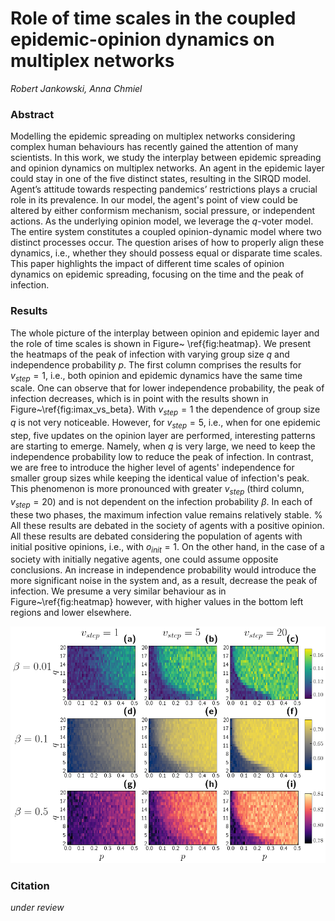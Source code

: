 # Role of time scales in the coupled epidemic-opinion dynamics on multiplex networks

_Robert Jankowski, Anna Chmiel_

### Abstract

Modelling the epidemic spreading on multiplex networks considering complex human behaviours has recently gained the
attention of many scientists. In this work, we study the interplay between epidemic spreading and opinion dynamics on
multiplex networks. An agent in the epidemic layer could stay in one of the five distinct states, resulting in the SIRQD
model. Agent’s attitude towards respecting pandemics’ restrictions plays a crucial role in its prevalence. In our model,
the agent's point of view could be altered by either conformism mechanism, social pressure, or independent actions. As
the underlying opinion model, we leverage the $q$-voter model. The entire system constitutes a coupled opinion-dynamic
model where two distinct processes occur. The question arises of how to properly align these dynamics, i.e., whether
they should possess equal or disparate time scales. This paper highlights the impact of different time scales of opinion
dynamics on epidemic spreading, focusing on the time and the peak of infection.

### Results

The whole picture of the interplay between opinion and epidemic layer and the role of time scales is shown in Figure~
\ref{fig:heatmap}. We present the heatmaps of the peak of infection with varying group size $q$ and independence
probability $p$. The first column comprises the results for $v_{step}=1$, i.e., both opinion and epidemic dynamics have
the same time scale. One can observe that for lower independence probability, the peak of infection decreases, which is
in point with the results shown in Figure~\ref{fig:imax_vs_beta}. With $v_{step}=1$ the dependence of group size $q$ is
not very noticeable. However, for $v_{step}=5$, i.e., when for one epidemic step, five updates on the opinion layer are
performed, interesting patterns are starting to emerge. Namely, when $q$ is very large, we need to keep the independence
probability low to reduce the peak of infection. In contrast, we are free to introduce the higher level of agents'
independence for smaller group sizes while keeping the identical value of infection's peak. This phenomenon is more
pronounced with greater $v_{step}$ (third column, $v_{step}=20$) and is not dependent on the infection probability
$\beta$. In each of these two phases, the maximum infection value remains relatively stable. % All these results are
debated in the society of agents with a positive opinion. All these results are debated considering the population of
agents with initial positive opinions, i.e., with $o_{init}=1$. On the other hand, in the case of a society with
initially negative agents, one could assume opposite conclusions. An increase in independence probability would
introduce the more significant noise in the system and, as a result, decrease the peak of infection. We presume a very
similar behaviour as in Figure~\ref{fig:heatmap} however, with higher values in the bottom left regions and lower
elsewhere.

![](plots/paper/heatmap_3x3_labels.png)

### Citation

_under review_